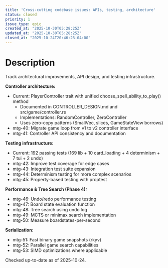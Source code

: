 ```yaml
---
title: 'Cross-cutting codebase issues: APIs, testing, architecture'
status: closed
priority: 1
issue_type: epic
created_at: "2025-10-30T05:28:25Z"
updated_at: "2025-10-30T05:28:25Z"
closed_at: "2025-10-24T20:46:23-04:00"
---
```


# Description

Track architectural improvements, API design, and testing infrastructure.

**Controller architecture:**
- Current: PlayerController trait with unified choose_spell_ability_to_play() method
  - Documented in CONTROLLER_DESIGN.md and src/game/controller.rs
  - Implementations: RandomController, ZeroController
  - Uses zero-copy patterns (SmallVec, slices, GameStateView borrows)
- mtg-40: Migrate game loop from v1 to v2 controller interface
- mtg-41: Controller API consistency and documentation

**Testing infrastructure:**
- Current: 192 passing tests (169 lib + 10 card_loading + 4 determinism + 7 tui + 2 undo)
- mtg-42: Improve test coverage for edge cases
- mtg-43: Integration test suite expansion
- mtg-44: Determinism testing for more complex scenarios
- mtg-45: Property-based testing with proptest

**Performance & Tree Search (Phase 4):**
- mtg-46: Undo/redo performance testing
- mtg-47: Board state evaluation function
- mtg-48: Tree search using undo log
- mtg-49: MCTS or minimax search implementation
- mtg-50: Measure boardstates-per-second

**Serialization:**
- mtg-51: Fast binary game snapshots (rkyv)
- mtg-52: Parallel game search capabilities
- mtg-53: SIMD optimizations where applicable

Checked up-to-date as of 2025-10-24.
